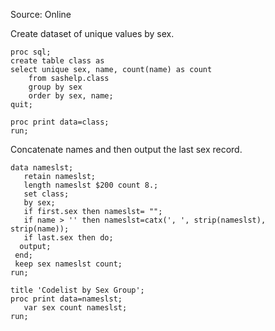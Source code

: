
Source: Online

Create dataset of unique values by sex.

```sas
proc sql;
create table class as
select unique sex, name, count(name) as count
    from sashelp.class
    group by sex
    order by sex, name;
quit;

proc print data=class;
run;
```

Concatenate names and then output the last sex record.

```sas
data nameslst;
   retain nameslst;
   length nameslst $200 count 8.;
   set class; 
   by sex;
   if first.sex then nameslst= "";
   if name > '' then nameslst=catx(', ', strip(nameslst), strip(name));
   if last.sex then do;
  output; 
 end;
 keep sex nameslst count;
run;
 
title 'Codelist by Sex Group';
proc print data=nameslst;
   var sex count nameslst;
run;
```

